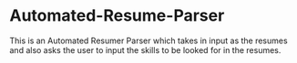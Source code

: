 # Automated-Resume-Parser

This is an Automated Resumer Parser which takes in input as the resumes and also asks the user to input the skills to be looked for in the resumes. 
